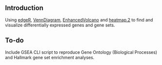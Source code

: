 ## Introduction
Using [edgeR](https://doi.org/10.1093/bioinformatics/btp616), [VennDiagram](https://bmcbioinformatics.biomedcentral.com/articles/10.1186/1471-2105-12-35), [EnhancedVolcano](https://github.com/kevinblighe/EnhancedVolcano) and [heatmap.2](https://github.com/talgalili/gplots) to find and visualize differentially expressed genes and gene sets.

## To-do
Include GSEA CLI script to reproduce Gene Ontology (Biological Processes) and Hallmark gene set enrichment analyses.

